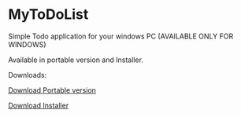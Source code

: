 # MyToDoList
Simple Todo application for your windows PC
(AVAILABLE ONLY FOR WINDOWS)

Available in portable version and Installer.

Downloads: 

[Download Portable version](https://github.com/h8f1z/MyToDoList/blob/master/Releases/MyToDOList-v1-portable.zip)

[Download Installer](https://github.com/h8f1z/MyToDoList/blob/master/Releases/MyToDOList-v1-setup.exe)